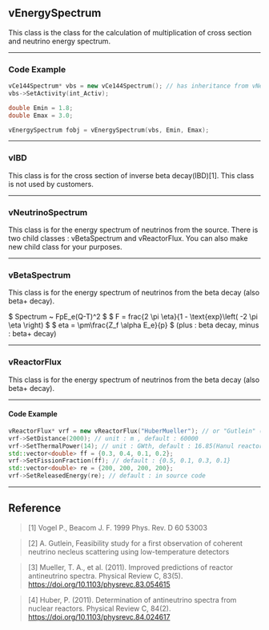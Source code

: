 ## vEnergySpectrum

This class is the class for the calculation of multiplication of cross section and neutrino energy spectrum.


--------------------

### Code Example

``` C++
vCe144Spectrum* vbs = new vCe144Spectrum(); // has inheritance from vNeutrinoSpectrum
vbs->SetActivity(int_Activ);

double Emin = 1.8;
double Emax = 3.0;

vEnergySpectrum fobj = vEnergySpectrum(vbs, Emin, Emax);
```


--------------------

### vIBD
This class is for the cross section of inverse beta decay(IBD)[1].
This class is not used by customers.


--------------------

### vNeutrinoSpectrum
This class is for the energy spectrum of neutrinos from the source.
There is two child classes : vBetaSpectrum and vReactorFlux.
You can also make new child class for your purposes.

--------------------

### vBetaSpectrum
This class is for the energy spectrum of neutrinos from the beta decay (also beta+ decay).

$ Spectrum ~ FpE_e(Q-T)^2 $
$ F = frac{2 \pi \eta}{1 - \text{exp}\left( -2 \pi \eta \right) $
$ eta = \pm\frac{Z_f \alpha E_e}{p} $ (plus : beta decay, minus : beta+ decay)



--------------------

### vReactorFlux
This class is for the energy spectrum of neutrinos from the beta decay (also beta+ decay).


--------------------

#### Code Example
```C++
vReactorFlux* vrf = new vReactorFlux("HuberMueller"); // or "Gutlein" (not recommended) [2][3][4]
vrf->SetDistance(2000); // unit : m , default : 60000
vrf->SetThermalPower(14); // unit : GWth, default : 16.85(Hanul reactors, Korea)
std::vector<double> ff = {0.3, 0.4, 0.1, 0.2};
vrf->SetFissionFraction(ff); // default : {0.5, 0.1, 0.3, 0.1}
std::vector<double> re = {200, 200, 200, 200};
vrf->SetReleasedEnergy(re); // default : in source code
```


--------------------

## Reference
>[1] Vogel P., Beacom J. F. 1999 Phys. Rev. D 60 53003

>[2] A. Gutlein, Feasibility study for a first observation of coherent neutrino necleus scattering using low-temperature detectors

>[3] Mueller, T. A., et al. (2011). Improved predictions of reactor antineutrino spectra. Physical Review C, 83(5). https://doi.org/10.1103/physrevc.83.054615

>[4] Huber, P. (2011). Determination of antineutrino spectra from nuclear reactors. Physical Review C, 84(2). https://doi.org/10.1103/physrevc.84.024617


